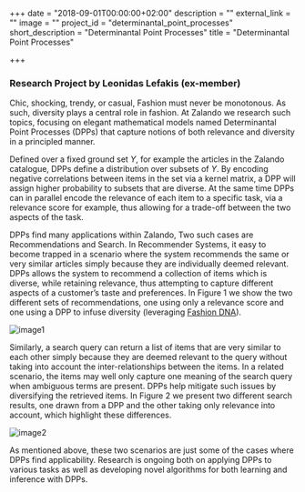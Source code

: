 +++
date = "2018-09-01T00:00:00+02:00"
description = ""
external_link = ""
image = ""
project_id = "determinantal_point_processes"
short_description = "Determinantal Point Processes"
title = "Determinantal Point Processes"

+++

### Research Project by Leonidas Lefakis (ex-member)

Chic, shocking, trendy, or casual, Fashion must never be monotonous. As such, diversity plays a central role in fashion. At Zalando we research such topics, focusing on elegant mathematical models named Determinantal Point Processes (DPPs) that capture notions of both relevance and diversity in a principled manner.

Defined over a fixed ground set $\Upsilon$, for example the articles in the Zalando catalogue, DPPs define a distribution over subsets of $\Upsilon$. By encoding negative correlations between items in the set via a kernel matrix, a DPP will assign higher probability to subsets that are diverse. At the same time DPPs can in parallel encode the relevance of each item to a specific task, via a relevance score for example, thus allowing for a trade-off between the two aspects of the task.

DPPs find many applications within Zalando, Two such cases are Recommendations and Search. In Recommender Systems, it easy to become trapped in a scenario where the system recommends the same or very similar articles simply because they are individually deemed relevant. DPPs allows the system to recommend a collection of items which is diverse, while retaining relevance, thus attempting to capture different aspects of a customer’s taste and preferences. In Figure 1 we show the two different sets of recommendations, one using only a relevance score and one using a DPP to infuse diversity (leveraging [Fashion DNA](../../fashion_dna/fashion_dna/)).  


![image1](img/image1.png)

Similarly, a search query can return a list of items that are very similar to each other simply because they are deemed relevant to the query without taking into account the inter-relationships between the items. In a related scenario, the items may well only capture one meaning of the search query when ambiguous terms are present. DPPs help mitigate such issues by diversifying the retrieved items. In Figure 2 we present two different search results, one drawn from a DPP and the other taking only relevance into account, which highlight these differences.

![image2](img/image2.png)

As mentioned above, these two scenarios are just some of the cases where DPPs find applicability. Research is ongoing both on applying DPPs to various tasks as well as developing novel algorithms for both learning and inference with DPPs.
